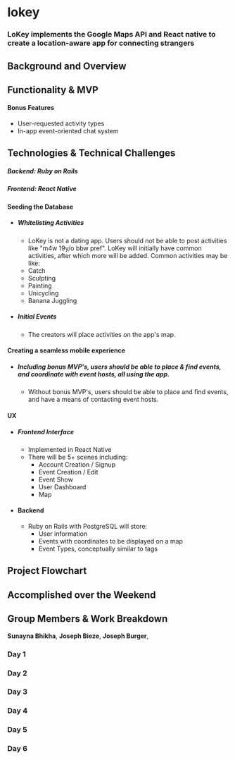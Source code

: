# lokey
### LoKey implements the Google Maps API and React native to create a location-aware app for connecting strangers

## Background and Overview

## Functionality & MVP

#### Bonus Features
 + User-requested activity types
 + In-app event-oriented chat system

## Technologies & Technical Challenges
  ##### Backend: Ruby on Rails
  ##### Frontend: React Native

#### Seeding the Database
  + ##### Whitelisting Activities
    + LoKey is not a dating app. Users should not be able to post activities like "m4w 19y/o bbw pref". LoKey will initially have common activities, after which more will be added. Common activities may be like:
     - Catch
     - Sculpting
     - Painting
     - Unicycling
     - Banana Juggling

  + ##### Initial Events
    + The creators will place activities on the app's map.

#### Creating a seamless mobile experience
  + ##### _Including bonus MVP's_, users should be able to place & find events, and coordinate with **event hosts**, all using the app.
    + Without bonus MVP's, users should be able to place and find events, and have a means of contacting event hosts.

#### UX
  + ##### Frontend Interface
    + Implemented in React Native
    + There will be 5+ scenes including:
      - Account Creation / Signup
      - Event Creation / Edit
      - Event Show
      - User Dashboard
      - Map

  + #### Backend
    + Ruby on Rails with PostgreSQL will store:
      - User information
      - Events with coordinates to be displayed on a map
      - Event Types, conceptually similar to tags

## Project Flowchart

## Accomplished over the Weekend

## Group Members & Work Breakdown

**Sunayna Bhikha**,
**Joseph Bieze**,
**Joseph Burger**,

### Day 1

### Day 2

### Day 3

### Day 4

### Day 5
  
### Day 6
 
